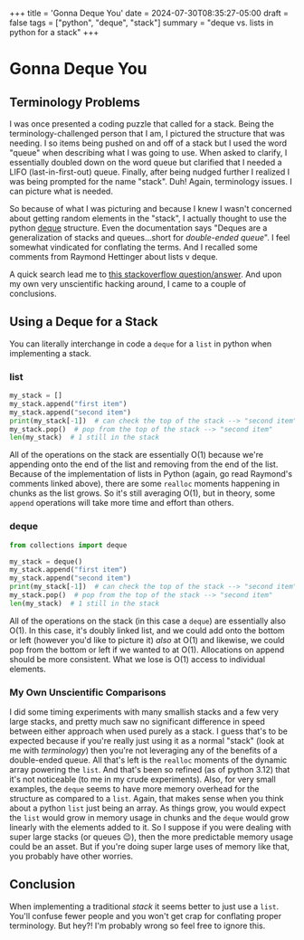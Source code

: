 +++
title = 'Gonna Deque You'
date = 2024-07-30T08:35:27-05:00
draft = false
tags = ["python", "deque", "stack"]
summary = "deque vs. lists in python for a stack"
+++
# Gonna Deque You

## Terminology Problems

I was once presented a coding puzzle that called for a stack. Being the terminology-challenged person that I am, I pictured the structure that was needing. I so items being pushed on and off of a stack but I used the word "queue" when describing what I was going to use. When asked to clarify, I essentially doubled down on the word queue but clarified that I needed a LIFO (last-in-first-out) queue. Finally, after being nudged further I realized I was being prompted for the name "stack". Duh! Again, terminology issues. I can picture what is needed.

So because of what I was picturing and because I knew I wasn't concerned about getting random elements in the "stack", I actually thought to use the python [deque](https://docs.python.org/3/library/collections.html#collections.deque) structure. Even the documentation says "Deques are a generalization of stacks and queues...short for *double-ended queue*". I feel somewhat vindicated for conflating the terms. And I recalled some comments from Raymond Hettinger about lists v deque.

A quick search lead me to [this stackoverflow question/answer](https://stackoverflow.com/questions/23487307/python-deque-vs-list-performance-comparison). And upon my own very unscientific hacking around, I came to a couple of conclusions.

## Using a Deque for a Stack

You can literally interchange in code a `deque` for a `list` in python when implementing a stack.

### list

```python
my_stack = []
my_stack.append("first item")
my_stack.append("second item")
print(my_stack[-1])  # can check the top of the stack --> "second item"
my_stack.pop()  # pop from the top of the stack --> "second item"
len(my_stack)  # 1 still in the stack
```

All of the operations on the stack are essentially O(1) because we're appending onto the end of the list and removing from the end of the list. Because of the implementation of lists in Python (again, go read Raymond's comments linked above), there are some `realloc` moments happening in chunks as the list grows. So it's still averaging O(1), but in theory, some `append` operations will take more time and effort than others.

### deque

```python
from collections import deque

my_stack = deque()
my_stack.append("first item")
my_stack.append("second item")
print(my_stack[-1])  # can check the top of the stack --> "second item"
my_stack.pop()  # pop from the top of the stack --> "second item"
len(my_stack)  # 1 still in the stack
```

All of the operations on the stack (in this case a `deque`) are essentially also O(1). In this case, it's doubly linked list, and we could add onto the bottom or left (however you'd like to picture it) *also* at O(1) and likewise, we could pop from the bottom or left if we wanted to at O(1). Allocations on append should be more consistent. What we lose is O(1) access to individual elements.

### My Own Unscientific Comparisons

I did some timing experiments with many smallish stacks and a few very large stacks, and pretty much saw no significant difference in speed between either approach when used purely as a stack. I guess that's to be expected because if you're really just using it as a normal "stack" (look at me with *terminology*) then you're not leveraging any of the benefits of a double-ended queue. All that's left is the `realloc` moments of the dynamic array powering the `list`. And that's been so refined (as of python 3.12) that it's not noticeable (to me in my crude experiments). Also, for very small examples, the `deque` seems to have more memory overhead for the structure as compared to a `list`. Again, that makes sense when you think about a python `list` just being an array. As things grow, you would expect the `list` would grow in memory usage in chunks and the `deque` would grow linearly with the elements added to it. So I suppose if you were dealing with super large stacks (or queues :wink:), then the more predictable memory usage could be an asset. But if you're doing super large uses of memory like that, you probably have other worries.

## Conclusion

When implementing a traditional *stack* it seems better to just use a `list`. You'll confuse fewer people and you won't get crap for conflating proper terminology. But hey?! I'm probably wrong so feel free to ignore this.